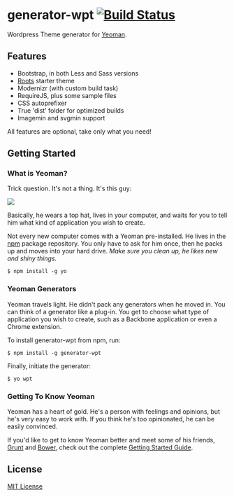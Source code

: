 # generator-wpt [![Build Status](https://secure.travis-ci.org/Chmood/generator-wpt.png?branch=master)](https://travis-ci.org/Chmood/generator-wpt)

Wordpress Theme generator for [Yeoman](http://yeoman.io).

## Features

* Bootstrap, in both Less and Sass versions
* [Roots](https://github.com/roots/roots) starter theme
* Modernizr (with custom build task)
* RequireJS, plus some sample files
* CSS autoprefixer
* True 'dist' folder for optimized builds
* Imagemin and svgmin support

All features are optional, take only what you need!


## Getting Started

### What is Yeoman?

Trick question. It's not a thing. It's this guy:

![](http://i.imgur.com/JHaAlBJ.png)

Basically, he wears a top hat, lives in your computer, and waits for you to tell him what kind of application you wish to create.

Not every new computer comes with a Yeoman pre-installed. He lives in the [npm](https://npmjs.org) package repository. You only have to ask for him once, then he packs up and moves into your hard drive. *Make sure you clean up, he likes new and shiny things.*

```
$ npm install -g yo
```

### Yeoman Generators

Yeoman travels light. He didn't pack any generators when he moved in. You can think of a generator like a plug-in. You get to choose what type of application you wish to create, such as a Backbone application or even a Chrome extension.

To install generator-wpt from npm, run:

```
$ npm install -g generator-wpt
```

Finally, initiate the generator:

```
$ yo wpt
```

### Getting To Know Yeoman

Yeoman has a heart of gold. He's a person with feelings and opinions, but he's very easy to work with. If you think he's too opinionated, he can be easily convinced.

If you'd like to get to know Yeoman better and meet some of his friends, [Grunt](http://gruntjs.com) and [Bower](http://bower.io), check out the complete [Getting Started Guide](https://github.com/yeoman/yeoman/wiki/Getting-Started).


## License

[MIT License](http://en.wikipedia.org/wiki/MIT_License)
